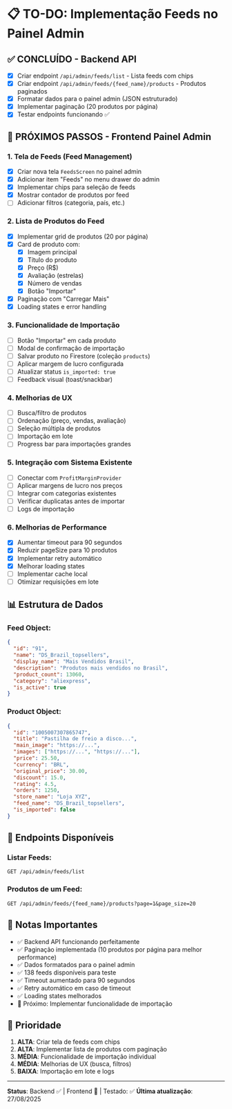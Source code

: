 # 📋 TO-DO: Implementação Feeds no Painel Admin

## ✅ **CONCLUÍDO - Backend API**
- [x] Criar endpoint `/api/admin/feeds/list` - Lista feeds com chips
- [x] Criar endpoint `/api/admin/feeds/{feed_name}/products` - Produtos paginados
- [x] Formatar dados para o painel admin (JSON estruturado)
- [x] Implementar paginação (20 produtos por página)
- [x] Testar endpoints funcionando ✅

## 🚀 **PRÓXIMOS PASSOS - Frontend Painel Admin**

### **1. Tela de Feeds (Feed Management)**
- [x] Criar nova tela `FeedsScreen` no painel admin
- [x] Adicionar item "Feeds" no menu drawer do admin
- [x] Implementar chips para seleção de feeds
- [x] Mostrar contador de produtos por feed
- [ ] Adicionar filtros (categoria, país, etc.)

### **2. Lista de Produtos do Feed**
- [x] Implementar grid de produtos (20 por página)
- [x] Card de produto com:
  - [x] Imagem principal
  - [x] Título do produto
  - [x] Preço (R$)
  - [x] Avaliação (estrelas)
  - [x] Número de vendas
  - [x] Botão "Importar"
- [x] Paginação com "Carregar Mais"
- [x] Loading states e error handling

### **3. Funcionalidade de Importação**
- [ ] Botão "Importar" em cada produto
- [ ] Modal de confirmação de importação
- [ ] Salvar produto no Firestore (coleção `products`)
- [ ] Aplicar margem de lucro configurada
- [ ] Atualizar status `is_imported: true`
- [ ] Feedback visual (toast/snackbar)

### **4. Melhorias de UX**
- [ ] Busca/filtro de produtos
- [ ] Ordenação (preço, vendas, avaliação)
- [ ] Seleção múltipla de produtos
- [ ] Importação em lote
- [ ] Progress bar para importações grandes

### **5. Integração com Sistema Existente**
- [ ] Conectar com `ProfitMarginProvider`
- [ ] Aplicar margens de lucro nos preços
- [ ] Integrar com categorias existentes
- [ ] Verificar duplicatas antes de importar
- [ ] Logs de importação

### **6. Melhorias de Performance**
- [x] Aumentar timeout para 90 segundos
- [x] Reduzir pageSize para 10 produtos
- [x] Implementar retry automático
- [x] Melhorar loading states
- [ ] Implementar cache local
- [ ] Otimizar requisições em lote

## 📊 **Estrutura de Dados**

### **Feed Object:**
```json
{
  "id": "91",
  "name": "DS_Brazil_topsellers",
  "display_name": "Mais Vendidos Brasil",
  "description": "Produtos mais vendidos no Brasil",
  "product_count": 13060,
  "category": "aliexpress",
  "is_active": true
}
```

### **Product Object:**
```json
{
  "id": "1005007307865747",
  "title": "Pastilha de freio a disco...",
  "main_image": "https://...",
  "images": ["https://...", "https://..."],
  "price": 25.50,
  "currency": "BRL",
  "original_price": 30.00,
  "discount": 15.0,
  "rating": 4.5,
  "orders": 1250,
  "store_name": "Loja XYZ",
  "feed_name": "DS_Brazil_topsellers",
  "is_imported": false
}
```

## 🔧 **Endpoints Disponíveis**

### **Listar Feeds:**
```
GET /api/admin/feeds/list
```

### **Produtos de um Feed:**
```
GET /api/admin/feeds/{feed_name}/products?page=1&page_size=20
```

## 📝 **Notas Importantes**

- ✅ Backend API funcionando perfeitamente
- ✅ Paginação implementada (10 produtos por página para melhor performance)
- ✅ Dados formatados para o painel admin
- ✅ 138 feeds disponíveis para teste
- ✅ Timeout aumentado para 90 segundos
- ✅ Retry automático em caso de timeout
- ✅ Loading states melhorados
- 🔄 Próximo: Implementar funcionalidade de importação

## 🎯 **Prioridade**

1. **ALTA**: Criar tela de feeds com chips
2. **ALTA**: Implementar lista de produtos com paginação
3. **MÉDIA**: Funcionalidade de importação individual
4. **MÉDIA**: Melhorias de UX (busca, filtros)
5. **BAIXA**: Importação em lote e logs

---
**Status**: Backend ✅ | Frontend 🚧 | Testado: ✅
**Última atualização**: 27/08/2025
